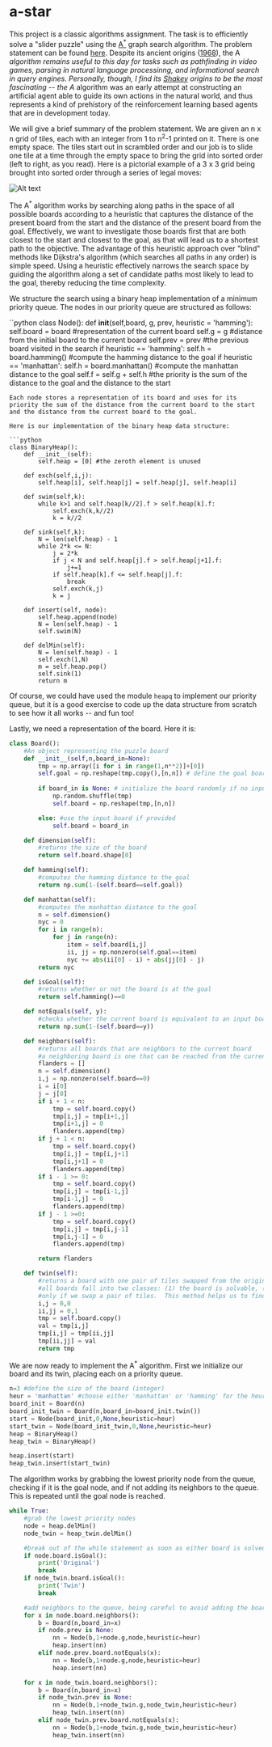 # a-star

This project is a classic algorithms assignment.  The task is to efficiently solve a "slider puzzle" using the [A<sup>*</sup>](https://en.wikipedia.org/wiki/A*_search_algorithm) graph search algorithm.  The problem statement can be found [here](https://coursera.cs.princeton.edu/algs4/assignments/8puzzle/specification.php).  Despite its ancient origins ([1968](https://ieeexplore.ieee.org/document/4082128)), the A<sup>*</sup> algorithm remains useful to this day for tasks such as pathfinding in video games, parsing in natural language processinng, and informational search in query engines.  Personally, though, I find its [Shakey](https://en.wikipedia.org/wiki/Shakey_the_robot) origins to be the most fascinating -- the A<sup>*</sup> algorithm was an early attempt at constructing an artificial agent able to guide its own actions in the natural world, and thus represents a kind of prehistory of the reinforcement learning based agents that are in development today.

We will give a brief summary of the problem statement.  We are given an n x n grid of tiles, each with an integer from 1 to n<sup>2</sup>-1 printed on it.  There is one empty space.  The tiles start out in scrambled order and our job is to slide one tile at a time through the empty space to bring the grid into sorted order (left to right, as you read).  Here is a pictorial example of a 3 x 3 grid being brought into sorted order through a series of legal moves:

![Alt text](puzzle_example.png)

The A<sup>*</sup> algorithm works by searching along paths in the space of all possible boards according to a heuristic that captures the distance of the present board from the start and the distance of the present board from the goal.  Effectively, we want to investigate those boards first that are both closest to the start and closest to the goal, as that will lead us to a shortest path to the objective.  The advantage of this heuristic approach over "blind" methods like Dijkstra's algorithm (which searches all paths in any order) is simple speed.  Using a heuristic effectively narrows the search space by guiding the algorithm along a set of candidate paths most likely to lead to the goal, thereby reducing the time complexity.

We structure the search using a binary heap implementation of a minimum priority queue.  The nodes in our priority queue are structured as follows:

``python
class Node():
	def __init__(self,board, g, prev, heuristic = 'hamming'):
		self.board = board #representation of the current board
		self.g = g #distance from the initial board to the current board
		self.prev = prev #the previous board visited in the search
		if heuristic == 'hamming':
			self.h = board.hamming() #compute the hamming distance to the goal
		if heuristic == 'manhattan':
			self.h = board.manhattan() #compute the manhattan distance to the goal
		self.f = self.g + self.h #the priority is the sum of the distance to the goal and the distance to the start

```  
Each node stores a representation of its board and uses for its priority the sum of the distance from the current board to the start and the distance from the current board to the goal.

Here is our implementation of the binary heap data structure:

```python
class BinaryHeap():
	def __init__(self):
		self.heap = [0] #the zeroth element is unused

	def exch(self,i,j):
		self.heap[i], self.heap[j] = self.heap[j], self.heap[i]

	def swim(self,k):
		while k>1 and self.heap[k//2].f > self.heap[k].f:
			self.exch(k,k//2)
			k = k//2

	def sink(self,k):
		N = len(self.heap) - 1
		while 2*k <= N:
			j = 2*k
			if j < N and self.heap[j].f > self.heap[j+1].f:
				j+=1
			if self.heap[k].f <= self.heap[j].f:
				break
			self.exch(k,j)
			k = j

	def insert(self, node):
		self.heap.append(node)
		N = len(self.heap) - 1
		self.swim(N)

	def delMin(self):
		N = len(self.heap) - 1
		self.exch(1,N)
		m = self.heap.pop()
		self.sink(1)
		return m
```

Of course, we could have used the module `heapq` to implement our priority queue, but it is a good exercise to code up the data structure from scratch to see how it all works -- and fun too!

Lastly, we need a representation of the board.  Here it is:

```python
class Board():
	#An object representing the puzzle board
	def __init__(self,n,board_in=None):
		tmp = np.array([i for i in range(1,n**2)]+[0])
		self.goal = np.reshape(tmp.copy(),[n,n]) # define the goal board
		
		if board_in is None: # initialize the board randomly if no input board is provided
			np.random.shuffle(tmp)
			self.board = np.reshape(tmp,[n,n])

		else: #use the input board if provided
			self.board = board_in

	def dimension(self):
		#returns the size of the board
		return self.board.shape[0]

	def hamming(self):
		#computes the hamming distance to the goal
		return np.sum(1-(self.board==self.goal))

	def manhattan(self):
		#computes the manhattan distance to the goal
		n = self.dimension()
		nyc = 0
		for i in range(n):
			for j in range(n):
				item = self.board[i,j]
				ii, jj = np.nonzero(self.goal==item)
				nyc += abs(ii[0] - i) + abs(jj[0] - j)
		return nyc

	def isGoal(self):
		#returns whether or not the board is at the goal
		return self.hamming()==0

	def notEquals(self, y):
		#checks whether the current board is equivalent to an input board y
		return np.sum(1-(self.board==y))

	def neighbors(self):
		#returns all boards that are neighbors to the current board
		#a neighboring board is one that can be reached from the current board in exactly one move
		flanders = []
		n = self.dimension()
		i,j = np.nonzero(self.board==0)
		i = i[0]
		j = j[0]
		if i + 1 < n:
			tmp = self.board.copy()
			tmp[i,j] = tmp[i+1,j]
			tmp[i+1,j] = 0
			flanders.append(tmp)
		if j + 1 < n:
			tmp = self.board.copy()
			tmp[i,j] = tmp[i,j+1]
			tmp[i,j+1] = 0
			flanders.append(tmp)
		if i - 1 >= 0:
			tmp = self.board.copy()
			tmp[i,j] = tmp[i-1,j]
			tmp[i-1,j] = 0
			flanders.append(tmp)
		if j - 1 >=0:
			tmp = self.board.copy()
			tmp[i,j] = tmp[i,j-1]
			tmp[i,j-1] = 0
			flanders.append(tmp)

		return flanders

	def twin(self):
		#returns a board with one pair of tiles swapped from the original board
		#all boards fall into two classes: (1) the board is solvable, (2) the board is solvable
		#only if we swap a pair of tiles.  This method helps us to find unsolvable boards.
		i,j = 0,0
		ii,jj = 0,1
		tmp = self.board.copy()
		val = tmp[i,j]
		tmp[i,j] = tmp[ii,jj]
		tmp[ii,jj] = val
		return tmp
```

We are now ready to implement the A<sup>*</sup> algorithm.  First we initialize our board and its twin, placing each on a priority queue.

```python
n=3 #define the size of the board (integer)
heur = 'manhattan' #choose either 'manhattan' or 'hamming' for the heuristic
board_init = Board(n)
board_init_twin = Board(n,board_in=board_init.twin())
start = Node(board_init,0,None,heuristic=heur)
start_twin = Node(board_init_twin,0,None,heuristic=heur)
heap = BinaryHeap()
heap_twin = BinaryHeap()

heap.insert(start)
heap_twin.insert(start_twin)
```

The algorithm works by grabbing the lowest priority node from the queue, checking if it is the goal node, and if not adding its neighbors to the queue.  This is repeated until the goal node is reached.

```python
while True:
	#grab the lowest priority nodes
	node = heap.delMin()
	node_twin = heap_twin.delMin()

	#break out of the while statement as soon as either board is solved
	if node.board.isGoal():
		print('Original')
		break
	if node_twin.board.isGoal():
		print('Twin')
		break

	#add neighbors to the queue, being careful to avoid adding the board from which we came
	for x in node.board.neighbors():
		b = Board(n,board_in=x)
		if node.prev is None:
			nn = Node(b,1+node.g,node,heuristic=heur)
			heap.insert(nn)
		elif node.prev.board.notEquals(x):
			nn = Node(b,1+node.g,node,heuristic=heur)
			heap.insert(nn)

	for x in node_twin.board.neighbors():
		b = Board(n,board_in=x)
		if node_twin.prev is None:
			nn = Node(b,1+node_twin.g,node_twin,heuristic=heur)
			heap_twin.insert(nn)
		elif node_twin.prev.board.notEquals(x):
			nn = Node(b,1+node_twin.g,node_twin,heuristic=heur)
			heap_twin.insert(nn)
```
